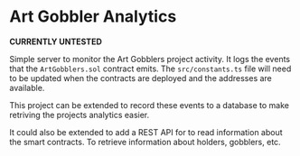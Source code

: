 # Art Gobbler Analytics

**CURRENTLY UNTESTED**

Simple server to monitor the Art Gobblers project activity. It logs the events that the `ArtGobblers.sol` contract emits. The `src/constants.ts` file will need to be updated when the contracts are deployed and the addresses are available.

This project can be extended to record these events to a database to make retriving the projects analytics easier.

It could also be extended to add a REST API for to read information about the smart contracts. To retrieve information about holders, gobblers, etc.
